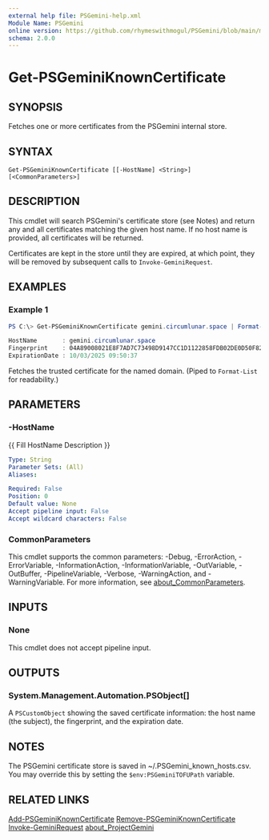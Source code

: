 ```yaml
---
external help file: PSGemini-help.xml
Module Name: PSGemini
online version: https://github.com/rhymeswithmogul/PSGemini/blob/main/man/en-US/Get-PSGeminiKnownCertificate.md
schema: 2.0.0
---
```


# Get-PSGeminiKnownCertificate

## SYNOPSIS
Fetches one or more certificates from the PSGemini internal store.

## SYNTAX

```
Get-PSGeminiKnownCertificate [[-HostName] <String>] [<CommonParameters>]
```

## DESCRIPTION
This cmdlet will search PSGemini's certificate store (see Notes) and return any and all certificates matching the given host name.  If no host name is provided, all certificates will be returned.

Certificates are kept in the store until they are expired, at which point, they will be removed by subsequent calls to `Invoke-GeminiRequest`.

## EXAMPLES

### Example 1
```powershell
PS C:\> Get-PSGeminiKnownCertificate gemini.circumlunar.space | Format-List

HostName       : gemini.circumlunar.space                                                           
Fingerprint    : 04A89008021E8F7AD7C73498D9147CC1D1122858FDB02DE0D50F82491F8CAF7CD525A2B410A20871A6AC7DB75AF7A1CE04C2F6628378108F8D6AB38EB8748D79BD
ExpirationDate : 10/03/2025 09:50:37
```

Fetches the trusted certificate for the named domain.  (Piped to `Format-List` for readability.)

## PARAMETERS

### -HostName
{{ Fill HostName Description }}

```yaml
Type: String
Parameter Sets: (All)
Aliases:

Required: False
Position: 0
Default value: None
Accept pipeline input: False
Accept wildcard characters: False
```

### CommonParameters
This cmdlet supports the common parameters: -Debug, -ErrorAction, -ErrorVariable, -InformationAction, -InformationVariable, -OutVariable, -OutBuffer, -PipelineVariable, -Verbose, -WarningAction, and -WarningVariable. For more information, see [about_CommonParameters](http://go.microsoft.com/fwlink/?LinkID=113216).

## INPUTS

### None
This cmdlet does not accept pipeline input.

## OUTPUTS

### System.Management.Automation.PSObject[]
A `PSCustomObject` showing the saved certificate information: the host name (the subject), the fingerprint, and the expiration date.

## NOTES
The PSGemini certificate store is saved in ~/.PSGemini_known_hosts.csv.  You may override this by setting the `$env:PSGeminiTOFUPath` variable.

## RELATED LINKS

[Add-PSGeminiKnownCertificate]()
[Remove-PSGeminiKnownCertificate]()
[Invoke-GeminiRequest]()
[about_ProjectGemini]()
